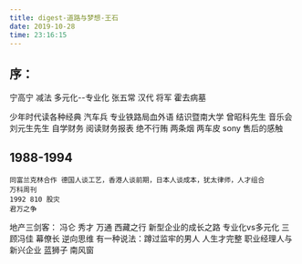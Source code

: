 ```yaml
---
title: digest-道路与梦想-王石
date: 2019-10-28 
time: 23:16:15
---
```


## 序： 
宁高宁 减法  多元化--专业化
张五常 汉代 将军 霍去病墓

少年时代读各种经典 汽车兵
专业铁路局血外语 结识暨南大学  曾昭科先生
音乐会  刘元生先生
自学财务 阅读财务报表
绝不行贿 两条烟 两车皮
sony 售后的感触

## 1988-1994
    同富兰克林合作 德国人谈工艺，香港人谈前期，日本人谈成本，犹太律师，人才组合
    万科周刊
    1992 810 股灾
    君万之争
    
地产三剑客： 冯仑 秀才 万通
西藏之行
新型企业的成长之路 专业化vs多元化
三顾冯佳 幕僚长 逆向思维
有一种说法：蹲过监牢的男人 人生才完整
职业经理人与新兴企业
蓝狮子 南风窗
